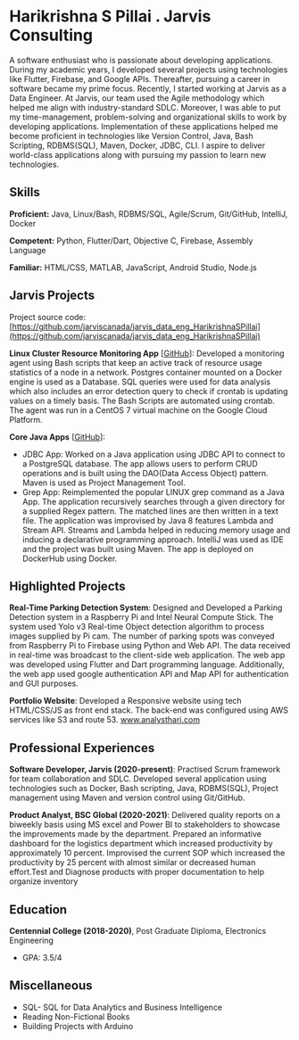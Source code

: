 # Harikrishna S Pillai . Jarvis Consulting

A software enthusiast who is passionate about developing applications. During my academic years, I developed several projects using technologies like Flutter, Firebase, and Google APIs. Thereafter, pursuing a career in software became my prime focus. Recently, I started working at Jarvis as a Data Engineer. At Jarvis, our team used the Agile methodology which helped me align with industry-standard SDLC. Moreover, I was able to put my time-management, problem-solving and organizational skills to work by developing applications. Implementation of these applications helped me become proficient in technologies like Version Control, Java, Bash Scripting, RDBMS(SQL), Maven, Docker, JDBC, CLI. I aspire to deliver world-class applications along with pursuing my passion to learn new technologies.

## Skills

**Proficient:** Java, Linux/Bash, RDBMS/SQL, Agile/Scrum, Git/GitHub, IntelliJ, Docker

**Competent:** Python, Flutter/Dart, Objective C, Firebase, Assembly Language

**Familiar:** HTML/CSS, MATLAB, JavaScript, Android Studio, Node.js

## Jarvis Projects

Project source code: [https://github.com/jarviscanada/jarvis_data_eng_HarikrishnaSPillai](https://github.com/jarviscanada/jarvis_data_eng_HarikrishnaSPillai)


**Linux Cluster Resource Monitoring App** [[GitHub](https://github.com/jarviscanada/jarvis_data_eng_HarikrishnaSPillai/tree/master/linux_sql)]: Developed a monitoring agent using Bash scripts that keep an active track of resource usage statistics of a node in a network. Postgres container mounted on a Docker engine is used as a Database. SQL queries were used for data analysis which also includes an error detection query to check if crontab is updating values on a timely basis. The Bash Scripts are automated using crontab. The agent was run in a CentOS 7 virtual machine on the Google Cloud Platform.

**Core Java Apps** [[GitHub](https://github.com/jarviscanada/jarvis_data_eng_HarikrishnaSPillai/tree/master/core_java)]:
      
  - JDBC App: Worked on a Java application using JDBC API to connect to a PostgreSQL database. The app allows users to perform CRUD operations and is built using the DAO(Data Access Object) pattern. Maven is used as Project Management Tool.
  - Grep App: Reimplemented the popular LINUX grep command as a Java App. The application recursively searches through a given directory for a supplied Regex pattern. The matched lines are then written in a text file. The application was improvised by Java 8 features Lambda and Stream API. Streams and Lambda helped in reducing memory usage and inducing a declarative programming approach. IntelliJ was used as IDE and the project was built using Maven. The app is deployed on DockerHub using Docker.


## Highlighted Projects
**Real-Time Parking Detection System**: Designed and Developed a Parking Detection system in a Raspberry Pi and Intel Neural Compute Stick. The system used Yolo v3 Real-time Object detection algorithm to process images supplied by Pi cam. The number of parking spots was conveyed from Raspberry Pi to Firebase using Python and Web API. The data received in real-time was broadcast to the client-side web application. The web app was developed using Flutter and Dart programming language. Additionally, the web app used google authentication API and Map API for authentication and GUI purposes.

**Portfolio Website**: Developed a Responsive website using tech HTML/CSS/JS as front end stack. The back-end was configured using AWS services like S3 and route 53. www.analysthari.com


## Professional Experiences

**Software Developer, Jarvis (2020-present)**: Practised Scrum framework for team collaboration and SDLC. Developed several application using technologies such as Docker, Bash scripting, Java, RDBMS(SQL), Project management using Maven and version control using Git/GitHub.

**Product Analyst, BSC Global (2020-2021)**: Delivered quality reports on a biweekly basis using MS excel and Power BI to stakeholders to showcase the improvements made by the department. Prepared an informative dashboard for the logistics department which increased productivity by approximately 10 percent. Improvised the current SOP which increased the productivity by 25 percent with almost similar or decreased human effort.Test and Diagnose products with proper documentation to help organize inventory


## Education
**Centennial College (2018-2020)**, Post Graduate Diploma, Electronics Engineering
- GPA: 3.5/4


## Miscellaneous
- SQL- SQL for Data Analytics and Business Intelligence
- Reading Non-Fictional Books
- Building Projects with Arduino